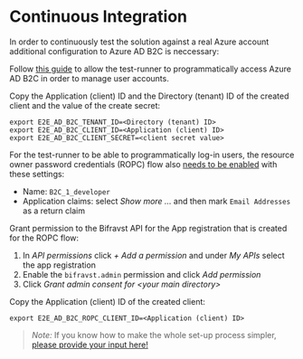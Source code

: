 # Continuous Integration

In order to continuously test the solution against a real Azure account
additional configuration to Azure AD B2C is neccessary:

Follow
[this guide](https://docs.microsoft.com/en-us/azure/active-directory-b2c/microsoft-graph-get-started?tabs=app-reg-ga)
to allow the test-runner to programmatically access Azure AD B2C in order to
manage user accounts.

Copy the Application (client) ID and the Directory (tenant) ID of the created
client and the value of the create secret:

    export E2E_AD_B2C_TENANT_ID=<Directory (tenant) ID>
    export E2E_AD_B2C_CLIENT_ID=<Application (client) ID>
    export E2E_AD_B2C_CLIENT_SECRET=<client secret value>

For the test-runner to be able to programmatically log-in users, the resource
owner password credentials (ROPC) flow also
[needs to be enabled](https://docs.microsoft.com/EN-US/azure/active-directory-b2c/configure-ropc?tabs=app-reg-ga)
with these settings:

- Name: `B2C_1_developer`
- Application claims: select _Show more ..._ and then mark `Email Addresses` as
  a return claim

Grant permission to the Bifravst API for the App registration that is created
for the ROPC flow:

1.  In _API permissions_ click _+ Add a permission_ and under _My APIs_ select
    the app registration
1.  Enable the `bifravst.admin` permission and click _Add permission_
1.  Click _Grant admin consent for &lt;your main directory&gt;_

Copy the Application (client) ID of the created client:

    export E2E_AD_B2C_ROPC_CLIENT_ID=<Application (client) ID>

> _Note:_ If you know how to make the whole set-up process simpler,
> [please provide your input here!](https://github.com/bifravst/azure/issues/1)
